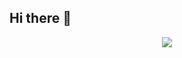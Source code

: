 ## Hi there 👋


<p align="center">
  <a href="https://skillicons.dev">
    <img src="https://skillicons.dev/icons?i=github,html,css,javascript,typescript,python,aws&perline=7" />
  </a>
</p>
<!--

**alpher001/alpher001** is a ✨ _special_ ✨ repository because its `README.md` (this file) appears on your GitHub profile.

Here are some ideas to get you started:      

- 🔭 I’m currently working on ...
- 🌱 I’m currently learning ...
- 👯 I’m looking to collaborate on ...
- 🤔 I’m looking for help with ...
- 💬 Ask me about ...
- 📫 How to reach me: ...
- 😄 Pronouns: ...
- ⚡ Fun fact: ...
-->

